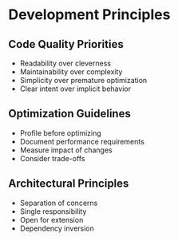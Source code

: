 # Development Principles

## Code Quality Priorities
- Readability over cleverness
- Maintainability over complexity
- Simplicity over premature optimization
- Clear intent over implicit behavior

## Optimization Guidelines
- Profile before optimizing
- Document performance requirements
- Measure impact of changes
- Consider trade-offs

## Architectural Principles
- Separation of concerns
- Single responsibility
- Open for extension
- Dependency inversion
